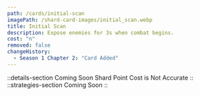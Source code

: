 ```yaml
---
path: /cards/initial-scan
imagePath: /shard-card-images/initial_scan.webp
title: Initial Scan
description: Expose enemies for 3s when combat begins.
cost: "n"
removed: false
changeHistory:
  - Season 1 Chapter 2: "Card Added"
---
```

::details-section
Coming Soon
Shard Point Cost is Not Accurate
::
::strategies-section
Coming Soon
::